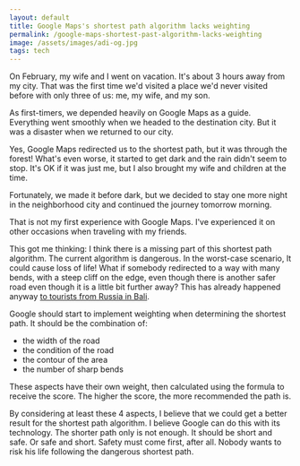 ```yaml
---
layout: default
title: Google Maps's shortest path algorithm lacks weighting
permalink: /google-maps-shortest-past-algorithm-lacks-weighting
image: /assets/images/adi-og.jpg
tags: tech
---
```


On February, my wife and I went on vacation. It's about 3 hours away from my city. That was the first time we'd visited a place we'd never visited before with only three of us: me, my wife, and my son.

As first-timers, we depended heavily on Google Maps as a guide. Everything went smoothly when we headed to the destination city. But it was a disaster when we returned to our city.

Yes, Google Maps redirected us to the shortest path, but it was through the forest! What's even worse, it started to get dark and the rain didn't seem to stop. It's OK if it was just me, but I also brought my wife and children at the time.

Fortunately, we made it before dark, but we decided to stay one more night in the neighborhood city and continued the journey tomorrow morning.

That is not my first experience with Google Maps. I've experienced it on other occasions when traveling with my friends.

This got me thinking: I think there is a missing part of this shortest path algorithm. The current algorithm is dangerous. In the worst-case scenario, It could cause loss of life! What if somebody redirected to a way with many bends, with a steep cliff on the edge, even though there is another safer road even though it is a little bit further away? This has already happened anyway [to tourists from Russia in Bali](https://www.cnnindonesia.com/nasional/20230116194854-12-901169/4-wn-rusia-kecelakaan-di-bali-mobil-terjun-ke-jurang-25-meter).

Google should start to implement weighting when determining the shortest path. It should be the combination of:

- the width of the road
- the condition of the road
- the contour of the area
- the number of sharp bends

These aspects have their own weight, then calculated using the formula to receive the score. The higher the score, the more recommended the path is.

By considering at least these 4 aspects, I believe that we could get a better result for the shortest path algorithm. I believe Google can do this with its technology. The shorter path only is not enough. It should be short and safe. Or safe and short. Safety must come first, after all. Nobody wants to risk his life following the dangerous shortest path.
